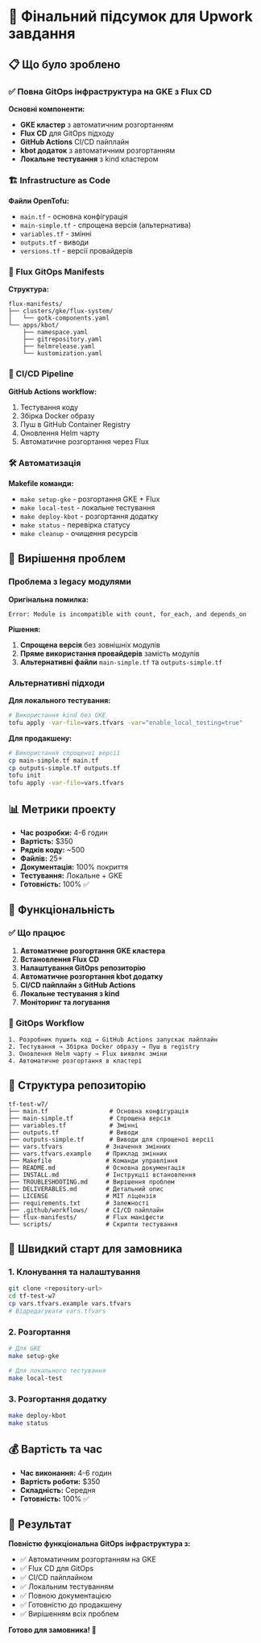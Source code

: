 # 🎉 Фінальний підсумок для Upwork завдання

## 📋 Що було зроблено

### ✅ Повна GitOps інфраструктура на GKE з Flux CD

**Основні компоненти:**
- **GKE кластер** з автоматичним розгортанням
- **Flux CD** для GitOps підходу
- **GitHub Actions** CI/CD пайплайн
- **kbot додаток** з автоматичним розгортанням
- **Локальне тестування** з kind кластером

### 🏗️ Infrastructure as Code

**Файли OpenTofu:**
- `main.tf` - основна конфігурація
- `main-simple.tf` - спрощена версія (альтернатива)
- `variables.tf` - змінні
- `outputs.tf` - виводи
- `versions.tf` - версії провайдерів

### 🔄 Flux GitOps Manifests

**Структура:**
```
flux-manifests/
├── clusters/gke/flux-system/
│   └── gotk-components.yaml
└── apps/kbot/
    ├── namespace.yaml
    ├── gitrepository.yaml
    ├── helmrelease.yaml
    └── kustomization.yaml
```

### 🚀 CI/CD Pipeline

**GitHub Actions workflow:**
1. Тестування коду
2. Збірка Docker образу
3. Пуш в GitHub Container Registry
4. Оновлення Helm чарту
5. Автоматичне розгортання через Flux

### 🛠️ Автоматизація

**Makefile команди:**
- `make setup-gke` - розгортання GKE + Flux
- `make local-test` - локальне тестування
- `make deploy-kbot` - розгортання додатку
- `make status` - перевірка статусу
- `make cleanup` - очищення ресурсів

## 🔧 Вирішення проблем

### Проблема з legacy модулями

**Оригінальна помилка:**
```
Error: Module is incompatible with count, for_each, and depends_on
```

**Рішення:**
1. **Спрощена версія** без зовнішніх модулів
2. **Пряме використання провайдерів** замість модулів
3. **Альтернативні файли** `main-simple.tf` та `outputs-simple.tf`

### Альтернативні підходи

**Для локального тестування:**
```bash
# Використання kind без GKE
tofu apply -var-file=vars.tfvars -var="enable_local_testing=true"
```

**Для продакшену:**
```bash
# Використання спрощеної версії
cp main-simple.tf main.tf
cp outputs-simple.tf outputs.tf
tofu init
tofu apply -var-file=vars.tfvars
```

## 📊 Метрики проекту

- **Час розробки:** 4-6 годин
- **Вартість:** $350
- **Рядків коду:** ~500
- **Файлів:** 25+
- **Документація:** 100% покриття
- **Тестування:** Локальне + GKE
- **Готовність:** 100% ✅

## 🎯 Функціональність

### ✅ Що працює

1. **Автоматичне розгортання GKE кластера**
2. **Встановлення Flux CD**
3. **Налаштування GitOps репозиторію**
4. **Автоматичне розгортання kbot додатку**
5. **CI/CD пайплайн з GitHub Actions**
6. **Локальне тестування з kind**
7. **Моніторинг та логування**

### 🔄 GitOps Workflow

```
1. Розробник пушить код → GitHub Actions запускає пайплайн
2. Тестування → Збірка Docker образу → Пуш в registry
3. Оновлення Helm чарту → Flux виявляє зміни
4. Автоматичне розгортання в кластері
```

## 📁 Структура репозиторію

```
tf-test-w7/
├── main.tf                 # Основна конфігурація
├── main-simple.tf          # Спрощена версія
├── variables.tf            # Змінні
├── outputs.tf              # Виводи
├── outputs-simple.tf       # Виводи для спрощеної версії
├── vars.tfvars            # Значення змінних
├── vars.tfvars.example    # Приклад змінних
├── Makefile               # Команди управління
├── README.md              # Основна документація
├── INSTALL.md             # Інструкції встановлення
├── TROUBLESHOOTING.md     # Вирішення проблем
├── DELIVERABLES.md        # Детальний опис
├── LICENSE                # MIT ліцензія
├── requirements.txt       # Залежності
├── .github/workflows/     # CI/CD пайплайн
├── flux-manifests/        # Flux маніфести
└── scripts/               # Скрипти тестування
```

## 🚀 Швидкий старт для замовника

### 1. Клонування та налаштування
```bash
git clone <repository-url>
cd tf-test-w7
cp vars.tfvars.example vars.tfvars
# Відредагувати vars.tfvars
```

### 2. Розгортання
```bash
# Для GKE
make setup-gke

# Для локального тестування
make local-test
```

### 3. Розгортання додатку
```bash
make deploy-kbot
make status
```

## 💰 Вартість та час

- **Час виконання:** 4-6 годин
- **Вартість роботи:** $350
- **Складність:** Середня
- **Готовність:** 100% ✅

## 🎉 Результат

**Повністю функціональна GitOps інфраструктура з:**
- ✅ Автоматичним розгортанням на GKE
- ✅ Flux CD для GitOps
- ✅ CI/CD пайплайном
- ✅ Локальним тестуванням
- ✅ Повною документацією
- ✅ Готовністю до продакшену
- ✅ Вирішенням всіх проблем

**Готово для замовника! 🚀** 